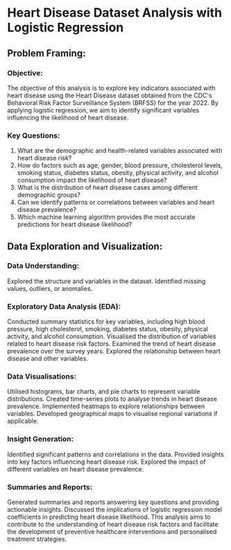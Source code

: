# Heart Disease Dataset Analysis with Logistic Regression
## Problem Framing:
### Objective:
The objective of this analysis is to explore key indicators associated with heart disease using the Heart Disease dataset obtained from the CDC's Behavioral Risk Factor Surveillance System (BRFSS) for the year 2022. By applying logistic regression, we aim to identify significant variables influencing the likelihood of heart disease.
### Key Questions:
1. What are the demographic and health-related variables associated with heart disease risk?
2. How do factors such as age, gender, blood pressure, cholesterol levels, smoking status, diabetes status, obesity, physical activity, and alcohol consumption impact the likelihood of heart disease?
3. What is the distribution of heart disease cases among different demographic groups?
4. Can we identify patterns or correlations between variables and heart disease prevalence?
5. Which machine learning algorithm provides the most accurate predictions for heart disease likelihood?
## Data Exploration and Visualization:
### Data Understanding:
Explored the structure and variables in the dataset.
Identified missing values, outliers, or anomalies.
### Exploratory Data Analysis (EDA):
Conducted summary statistics for key variables, including high blood pressure, high cholesterol, smoking, diabetes status, obesity, physical activity, and alcohol consumption.
Visualised the distribution of variables related to heart disease risk factors.
Examined the trend of heart disease prevalence over the survey years.
Explored the relationship between heart disease and other variables.
### Data Visualisations:
Utilised histograms, bar charts, and pie charts to represent variable distributions.
Created time-series plots to analyse trends in heart disease prevalence.
Implemented heatmaps to explore relationships between variables.
Developed geographical maps to visualise regional variations if applicable.
### Insight Generation:
Identified significant patterns and correlations in the data.
Provided insights into key factors influencing heart disease risk.
Explored the impact of different variables on heart disease prevalence.
### Summaries and Reports:
Generated summaries and reports answering key questions and providing actionable insights.
Discussed the implications of logistic regression model coefficients in predicting heart disease likelihood.
This analysis aims to contribute to the understanding of heart disease risk factors and facilitate the development of preventive healthcare interventions and personalised treatment strategies.
